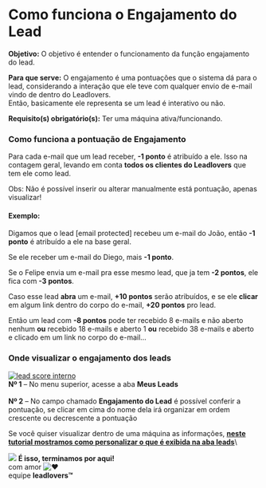 # Como funciona o Engajamento do Lead

**Objetivo:** O objetivo é entender o funcionamento da função engajamento do lead.

**Para que serve:** O engajamento é uma pontuações que o sistema dá para o lead, considerando a interação que ele teve com qualquer envio de e-mail vindo de dentro do Leadlovers.\
Então, basicamente ele representa se um lead é interativo ou não.

**Requisito(s) obrigatório(s):** Ter uma máquina ativa/funcionando.

### **Como funciona a pontuação de Engajamento**

Para cada e-mail que um lead receber, **-1 ponto** é atribuído a ele. Isso na contagem geral, levando em conta **todos os clientes do Leadlovers** que tem ele como lead.

Obs: Não é possível inserir ou alterar manualmente está pontuação, apenas visualizar!

#### **Exemplo:**

Digamos que o lead \[email protected] recebeu um e-mail do João, então **-1 ponto** é atribuído a ele na base geral.

Se ele receber um e-mail do Diego, mais **-1 ponto**.

Se o Felipe envia um e-mail pra esse mesmo lead, que ja tem **-2 pontos**, ele fica com **-3 pontos**.

Caso esse lead **abra** um e-mail, **+10 pontos** serão atribuídos, e se ele **clicar** em algum link dentro do corpo do e-mail, **+20 pontos** pro lead.

Então um lead com **-8 pontos** pode ter recebido 8 e-mails e não aberto nenhum **ou** recebido 18 e-mails e aberto 1 **ou** recebido 38 e-mails e aberto e clicado em um link no corpo do e-mail…

### **Onde visualizar o engajamento dos leads**

[![lead score interno](https://legado.leadlovers.site/wp-content/uploads/2020/09/leadlovers-engajamento-tela-meus-leads.png)](https://legado.leadlovers.site/wp-content/uploads/2020/09/leadlovers-engajamento-tela-meus-leads.png)\
**Nº 1** – No menu superior, acesse a aba **Meus Leads**\
\
**Nº 2** – No campo chamado **Engajamento do Lead** é possível conferir a pontuação, se clicar em cima do nome dela irá organizar em ordem crescente ou decrescente a pontuação

Se você quiser visualizar dentro de uma máquina as informações, [**neste tutorial mostramos como personalizar o que é exibida na aba leads**](https://suporte.love/reordenar-lista-leads/)\


![](https://legado.leadlovers.site/wp-content/uploads/2020/09/1f3c1.svg) **É isso, terminamos por aqui!**\
com amor ![❤](https://legado.leadlovers.site/wp-content/uploads/2020/09/2764.svg)\
equipe **leadlovers™**
